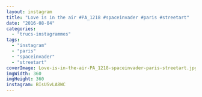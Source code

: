 ```yaml
---
layout: instagram
title: "Love is in the air #PA_1218 #spaceinvader #paris #streetart"
date: "2016-08-04"
categories: 
  - "trucs-instagrammes"
tags: 
  - "instagram"
  - "paris"
  - "spaceinvader"
  - "streetart"
coverImage: Love-is-in-the-air-PA_1218-spaceinvader-paris-streetart.jpg
imgWidth: 360
imgHeight: 360
instagram: BIsUSvLA8WC
---
```

